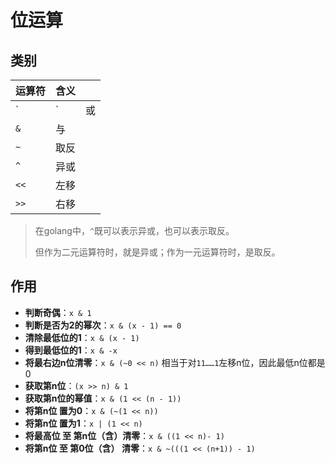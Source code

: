 # 位运算

## 类别

| 运算符 | 含义 |  |
| :--- | :--- | :--- |
| `|` | 或 |  |
| `&` | 与 |  |
| `~` | 取反 |  |
| `^` | 异或 |  |
| `<<` | 左移 |  |
| `>>` | 右移 |  |

> 在golang中，`^`既可以表示异或，也可以表示取反。
>
> 但作为二元运算符时，就是异或；作为一元运算符时，是取反。

## 作用

* **判断奇偶**：`x & 1`
* **判断是否为2的幂次**：`x & (x - 1) == 0`
* **清除最低位的1**：`x & (x - 1)`
* **得到最低位的1**：`x & -x`
* **将最右边n位清零**：`x & (~0 << n)` 相当于对`11……1`左移n位，因此最低n位都是0
* **获取第n位**：`(x >> n) & 1`
* **获取第n位的幂值**：`x & (1 << (n - 1))`
* **将第n位 置为0**：`x & (~(1 << n))`
* **将第n位 置为1**：`x | (1 << n)`
* **将最高位 至 第n位（含）清零**：`x & ((1 << n)- 1)`
* **将第n位 至 第0位（含） 清零**：`x & ~(((1 << (n+1)) - 1)`

